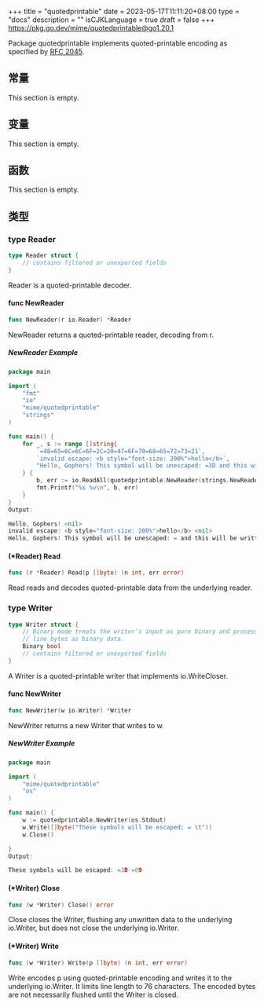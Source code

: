 +++
title = "quotedprintable"
date = 2023-05-17T11:11:20+08:00
type = "docs"
description = ""
isCJKLanguage = true
draft = false
+++
https://pkg.go.dev/mime/quotedprintable@go1.20.1

Package quotedprintable implements quoted-printable encoding as specified by [RFC 2045](https://rfc-editor.org/rfc/rfc2045.html).


## 常量 

This section is empty.

## 变量

This section is empty.

## 函数

This section is empty.

## 类型

### type Reader 

``` go 
type Reader struct {
	// contains filtered or unexported fields
}
```

Reader is a quoted-printable decoder.

#### func NewReader 

``` go 
func NewReader(r io.Reader) *Reader
```

NewReader returns a quoted-printable reader, decoding from r.

##### NewReader Example
``` go 
package main

import (
	"fmt"
	"io"
	"mime/quotedprintable"
	"strings"
)

func main() {
	for _, s := range []string{
		`=48=65=6C=6C=6F=2C=20=47=6F=70=68=65=72=73=21`,
		`invalid escape: <b style="font-size: 200%">hello</b>`,
		"Hello, Gophers! This symbol will be unescaped: =3D and this will be written in =\r\none line.",
	} {
		b, err := io.ReadAll(quotedprintable.NewReader(strings.NewReader(s)))
		fmt.Printf("%s %v\n", b, err)
	}
}
Output:

Hello, Gophers! <nil>
invalid escape: <b style="font-size: 200%">hello</b> <nil>
Hello, Gophers! This symbol will be unescaped: = and this will be written in one line. <nil>
```

#### (*Reader) Read 

``` go 
func (r *Reader) Read(p []byte) (n int, err error)
```

Read reads and decodes quoted-printable data from the underlying reader.

### type Writer 

``` go 
type Writer struct {
	// Binary mode treats the writer's input as pure binary and processes end of
	// line bytes as binary data.
	Binary bool
	// contains filtered or unexported fields
}
```

A Writer is a quoted-printable writer that implements io.WriteCloser.

#### func NewWriter 

``` go 
func NewWriter(w io.Writer) *Writer
```

NewWriter returns a new Writer that writes to w.

##### NewWriter Example
``` go 
package main

import (
	"mime/quotedprintable"
	"os"
)

func main() {
	w := quotedprintable.NewWriter(os.Stdout)
	w.Write([]byte("These symbols will be escaped: = \t"))
	w.Close()

}
Output:

These symbols will be escaped: =3D =09
```

#### (*Writer) Close 

``` go 
func (w *Writer) Close() error
```

Close closes the Writer, flushing any unwritten data to the underlying io.Writer, but does not close the underlying io.Writer.

#### (*Writer) Write 

``` go 
func (w *Writer) Write(p []byte) (n int, err error)
```

Write encodes p using quoted-printable encoding and writes it to the underlying io.Writer. It limits line length to 76 characters. The encoded bytes are not necessarily flushed until the Writer is closed.